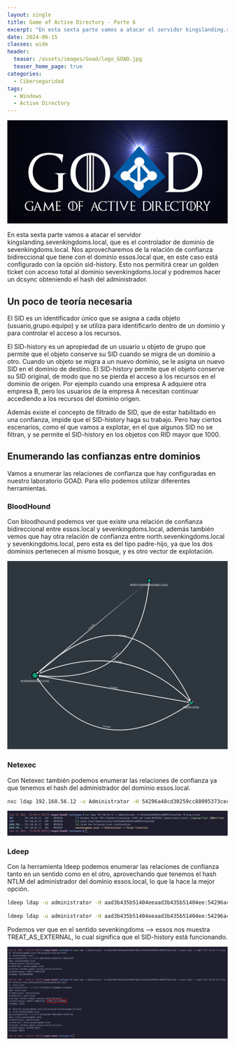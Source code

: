 ```yaml
---
layout: single
title: Game of Active Directory - Parte 6
excerpt: "En esta sexta parte vamos a atacar el servidor kingslanding.sevenkingdoms.local, que es el controlador de dominio de sevenkingdoms.local. Nos aprovecharemos de la relación de confianza bidireccional que tiene con el dominio essos.local que, en este caso está configurado con la opción sid-history. Esto nos permitirá crear un golden ticket con acceso total al dominio sevenkingdoms.local y podremos hacer un dcsync obteniendo el hash del administrador."
date: 2024-06-15
classes: wide
header:
  teaser: /assets/images/Goad/logo_GOAD.jpg
  teaser_home_page: true
categories:
  - Ciberseguridad
tags:
  - Windows
  - Active Directory
---
```


![](/assets/images/Goad/logo_GOAD.jpg)


En esta sexta parte vamos a atacar el servidor kingslanding.sevenkingdoms.local, que es el controlador de dominio de sevenkingdoms.local. Nos aprovecharemos de la relación de confianza bidireccional que tiene con el dominio essos.local que, en este caso está configurado con la opción sid-history. Esto nos permitirá crear un golden ticket con acceso total al dominio sevenkingdoms.local y podremos hacer un dcsync obteniendo el hash del administrador.


## Un poco de teoría necesaria

El SID es un identificador único que se asigna a cada objeto (usuario,grupo.equipo) y se utiliza para identificarlo dentro de un dominio y para controlar el acceso a los recursos.

El SID-history es un apropiedad de un usuario u objeto de grupo que permite que el objeto conserve su SID cuando se migra de un dominio a otro. Cuando un objeto se migra a un nuevo dominio, se le asigna un nuevo SID en el dominio de destino. El SID-history permite que el objeto conserve su SID original, de modo que no se pierda el acceso a los recursos en el dominio de origen. Por ejemplo cuando una empresa A adquiere otra empresa B, pero los usuarios de la empresa A necesitan continuar accediendo a los recursos del dominio origen.

Además existe el concepto de filtrado de SID, que de estar habilitado en una confianza, impide que el SID-history haga su trabajo. Pero hay ciertos escenarios, como el que vamos a explotar, en el que algunos SID no se filtran, y se permite el SID-history en los objetos con RID mayor que 1000.

## Enumerando las confianzas entre dominios

Vamos a enumerar las relaciones de confianza que hay configuradas en nuestro laboratorio GOAD. Para ello podemos utilizar diferentes herramientas.

### BloodHound

Con bloodhound podemos ver que existe una relación de confianza bidireccional entre essos.local y sevenkingdoms.local, además también vemos que hay otra relación de confianza entre north.sevenkingdoms.local y sevenkingdoms.local, pero esta es del tipo padre-hijo, ya que los dos dominios pertenecen al mismo bosque, y es otro vector de explotación.

![](/assets/images/Goad/trusts.jpg)


### Netexec

Con Netexec también podemos enumerar las relaciones de confianza ya que tenemos el hash del administrador del dominio essos.local.

```bash
nxc ldap 192.168.56.12 -u Administrator -H 54296a48cd30259cc88095373cec24da -M enum_trusts
```

![](/assets/images/Goad/nxc_trusts.jpg)


### Ldeep

Con la herramienta ldeep podemos enumerar las relaciones de confianza tanto en un sentido como en el otro, aprovechando que tenemos el hash NTLM del administrador del dominio essos.local, lo que la hace la mejor opción.

```bash
ldeep ldap -u administrator -H aad3b435b51404eeaad3b435b51404ee:54296a48cd30259cc88095373cec24da -d essos.local -s ldap://192.168.56.12 trusts
```
```bash
ldeep ldap -u administrator -H aad3b435b51404eeaad3b435b51404ee:54296a48cd30259cc88095373cec24da -d essos.local -s ldap://192.168.56.10 trusts
```

Podemos ver que en el sentido sevenkingdoms --> essos nos muestra TREAT_AS_EXTERNAL, lo cual significa que el SID-history está funcionando.

![](/assets/images/Goad/external.jpg)




